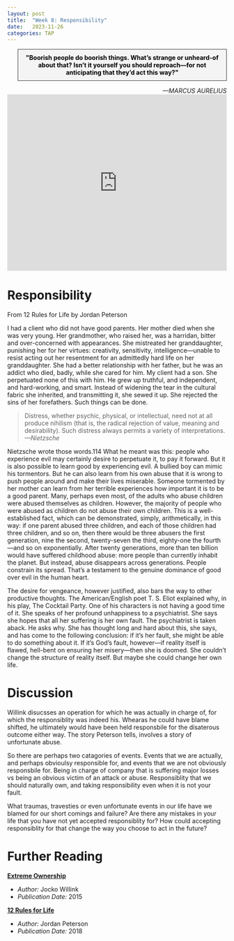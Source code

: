 ```yaml
---
layout: post
title:  "Week 8: Responsibility"
date:   2023-11-26
categories: TAP
---
```


<blockquote style="background-color: #f4f4f4; border: 1px solid #333; padding: 10px; text-align: center;">
    <strong style="color: black;">"Boorish people do boorish things. What’s strange or unheard-of about that? Isn’t it yourself you should reproach—for not anticipating that they’d act this way?"</strong>
</blockquote>
<cite style="text-align: right; display: block;">—MARCUS AURELIUS</cite>

<iframe width="100%" height="405" src="https://www.youtube.com/embed/ljqra3BcqWM?si=ggqMqtJRZVY1JSxE" title="YouTube video player" frameborder="0" allow="accelerometer; autoplay; clipboard-write; encrypted-media; gyroscope; picture-in-picture; web-share" allowfullscreen></iframe>

# Responsibility

From 12 Rules for Life by Jordan Peterson

I had a client who did not have good parents. Her mother died when she was very young. Her grandmother, who raised her, was a harridan, bitter and over-concerned with appearances. She mistreated her granddaughter, punishing her for her virtues: creativity, sensitivity, intelligence—unable to resist acting out her resentment for an admittedly hard life on her granddaughter. She had a better relationship with her father, but he was an addict who died, badly, while she cared for him. My client had a son. She perpetuated none of this with him. He grew up truthful, and independent, and hard-working, and smart. Instead of widening the tear in the cultural fabric she inherited, and transmitting it, she sewed it up. She rejected the sins of her forefathers. Such things can be done. 
 
<blockquote>
   Distress, whether psychic, physical, or intellectual, need not at all produce nihilism (that is, the radical rejection of value, meaning and desirability). Such distress always permits a variety of interpretations.  
    <cite>—Nietzsche</cite>
</blockquote>

Nietzsche wrote those words.114 What he meant was this: people who experience evil may certainly desire to perpetuate it, to pay it forward. But it is also possible to learn good by experiencing evil. A bullied boy can mimic his tormentors. But he can also learn from his own abuse that it is wrong to push people around and make their lives miserable. Someone tormented by her mother can learn from her terrible experiences how important it is to be a good parent. Many, perhaps even most, of the adults who abuse children were abused themselves as children. However, the majority of people who were abused as children do not abuse their own children. This is a well-established fact, which can be demonstrated, simply, arithmetically, in this way: if one parent abused three children, and each of those children had three children, and so on, then there would be three abusers the first generation, nine the second, twenty-seven the third, eighty-one the fourth—and so on exponentially. After twenty generations, more than ten billion would have suffered childhood abuse: more people than currently inhabit the planet. But instead, abuse disappears across generations. People constrain its spread. 
That’s a testament to the genuine dominance of good over evil in the human heart. 

The desire for vengeance, however justified, also bars the way to other productive thoughts. The American/English poet T. S. Eliot explained why, in his play, The Cocktail Party. One of his characters is not having a good time of it. She speaks of her profound unhappiness to a psychiatrist. She says she hopes that all her suffering is her own fault. The psychiatrist is taken aback. He asks why. She has thought long and hard about this, she says, and has come to the following conclusion: if it’s her fault, she might be able to do something about it. If it’s God’s fault, however—if reality itself is flawed, hell-bent on ensuring her misery—then she is doomed. She couldn’t change the structure of reality itself. But maybe she could change her own life.

# Discussion
Willink disucsses an operation for which he was actually in charge of, for which the responsiblity was indeed his. Whearas he could have blame shifted, he ultimately would have been held responsbile for the disaterous outcome either way. The story Peterson tells, involves a story of unfortunate abuse. 

So there are perhaps two catagories of events. Events that we are actually, and perhaps obvioulsy responsible for, and events that we are not obviously responsbile for. Being in charge of company that is suffering major losses vs being an obvious victim of an attack or abuse. Responsiblity that we should naturally own, and taking responsibility even when it is not your fault. 

What traumas, travesties or even unfortunate events in our life have we blamed for our short comings and failure? Are there any mistakes in your life that you have not yet accepted responsiblity for? How could accepting responsiblity for that change the way you choose to act in the future?

# Further Reading
**[Extreme Ownership](https://amzn.to/47xgOEE)**
  - *Author:* Jocko Willink 
  - *Publication Date:* 2015

**[12 Rules for Life](https://amzn.to/47sUOuL)**
  - *Author:* Jordan Peterson
  - *Publication Date:* 2018